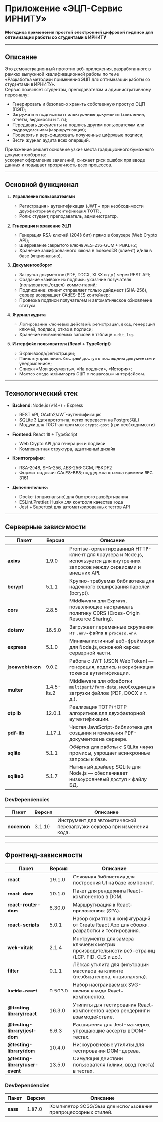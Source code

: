 # Приложение «ЭЦП-Сервис ИРНИТУ»

**Методика применения простой электронной цифровой подписи для оптимизации работы со студентами в ИРНИТУ**

---

## Описание

Это демонстрационный прототип веб-приложения, разработанного в рамках выпускной квалификационной работы по теме  
«Разработка методики применения ЭЦП для оптимизации работы со студентами в ИРНИТУ».  
Сервис позволяет студентам, преподавателям и административному персоналу:

- Генерировать и безопасно хранить собственную простую ЭЦП (ПЭП);
- Загружать и подписывать электронные документы (заявления, отчёты, ведомости и т. п.);
- Передавать документы на подпись другим пользователям или подразделениям (маршрутизация);
- Проверять и верифицировать полученные цифровые подписи;
- Вести журнал аудита всех операций.

Приложение решает основные узкие места традиционного бумажного документооборота:  
ускоряет оформление заявлений, снижает риск ошибок при вводе данных и повышает прозрачность всех процессов.

---

## Основной функционал

1. **Управление пользователями**  
   - Регистрация и аутентификация (JWT + при необходимости двухфакторная аутентификация TOTP);
   - Роли: студент, преподаватель, администратор.

2. **Генерация и хранение ЭЦП**  
   - Генерация RSA-ключей (2048 бит) прямо в браузере (Web Crypto API);
   - Шифрование закрытого ключа AES-256-GCM + PBKDF2;
   - Хранение зашифрованного ключа в IndexedDB (клиент) и/или в базе (опционально).

3. **Документооборот**  
   - Загрузка документов (PDF, DOCX, XLSX и др.) через REST API;
   - Создание «заявок» на подпись: указание получателя (пользователь/отдел), комментарий;
   - Подписание: клиент отправляет только дайджест (SHA-256), сервер возвращает CAdES-BES контейнер;
   - Проверка подписи получателем и автоматическое обновление статуса.

4. **Журнал аудита**  
   - Логирование ключевых действий: регистрация, вход, генерация ключей, подписи, отказ в подписи;
   - Хранение неизменяемых записей в таблице `audit_log`.

5. **Интерфейс пользователя (React + TypeScript)**  
   - Экран входа/регистрации;
   - Панель управления: быстрый доступ к последним документам и уведомлениям;
   - Списки «Мои документы», «На подписи», «История»;
   - Мастер создания/импорта ЭЦП с пошаговым интерфейсом.

---

## Технологический стек

- **Backend**: Node.js (v14+) + Express  
  - REST API, OAuth2/JWT-аутентификация  
  - SQLite 3 (для прототипа; легко перевести на PostgreSQL)  
  - Модули для ГОСТ-алгоритмов: `crypto-gost` (при необходимости)

- **Frontend**: React 18 + TypeScript  
  - Web Crypto API для генерации и подписи  
  - Компонентная структура, адаптивный дизайн

- **Криптография**:  
  - RSA-2048, SHA-256, AES-256-GCM, PBKDF2  
  - Формат подписи: CAdES-BES; поддержка штампа времени RFC 3161

- **Дополнительно**:  
  - Docker (опционально) для быстрого развёртывания  
  - ESLint/Prettier, Husky для контроля качества кода  
  - Jest + Supertest для автоматизированных тестов API

---


## Серверные зависимости

| Пакет           | Версия         | Описание                                                                                         |
|-----------------|----------------|--------------------------------------------------------------------------------------------------|
| **axios**       | 1.9.0         | Promise-ориентированный HTTP-клиент для браузера и Node.js, используется для внутренних запросов между сервисами и внешних API. |
| **bcrypt**      | 5.1.1         | Крупно-требуемая библиотека для надёжного хеширования паролей (bcrypt).                          |
| **cors**        | 2.8.5         | Middleware для Express, позволяющее настраивать политику CORS (Cross-Origin Resource Sharing).   |
| **dotenv**      | 16.5.0        | Загружает переменные окружения из `.env`-файла в `process.env`.                                 |
| **express**     | 5.1.0         | Минималистичный веб-фреймворк для Node.js, основной каркас серверной части.                     |
| **jsonwebtoken**| 9.0.2         | Работа с JWT (JSON Web Token) — генерация, подпись и верификация токенов аутентификации.         |
| **multer**      | 1.4.5-lts.2   | Middleware для обработки `multipart/form-data`, необходим для загрузки файлов (PDF, DOCX и т. д.). |
| **otplib**      | 12.0.1        | Реализация TOTP/HOTP алгоритмов для двухфакторной аутентификации.                                |
| **pdf-lib**     | 1.17.1        | Чистая JavaScript-библиотека для создания и изменения PDF-документов на сервере.                 |
| **sqlite**      | 5.1.1         | Обёртка для работы с SQLite через промисы, упрощает асинхронные запросы к базе.                 |
| **sqlite3**     | 5.1.7         | Нативный драйвер SQLite для Node.js — обеспечивает низкоуровневый доступ к файлу БД.             |

### DevDependencies

| Пакет     | Версия      | Описание                                            |
|-----------|-------------|-----------------------------------------------------|
| **nodemon** | 3.1.10   | Инструмент для автоматической перезагрузки сервера при изменении кода. |

---

## Фронтенд-зависимости

| Пакет                                    | Версия       | Описание                                                                                     |
|------------------------------------------|--------------|----------------------------------------------------------------------------------------------|
| **react**                                | 19.1.0      | Основная библиотека для построения UI на базе компонент.                                     |
| **react-dom**                            | 19.1.0      | Пакет для рендеринга React-компонентов в DOM.                                               |
| **react-router-dom**                     | 6.30.0      | Маршрутизация в React-приложениях (SPA).                                                    |
| **react-scripts**                        | 5.0.1        | Набор скриптов и конфигураций от Create React App для сборки, разработки и тестирования.    |
| **web-vitals**                           | 2.1.4       | Инструменты для замера ключевых метрик производительности веб-страниц (LCP, FID, CLS и др.). |
| **filter**                               | 0.1.1       | Лёгкая утилита для фильтрации массивов на клиенте (необязательна, опциональна).             |
| **lucide-react**                         | 0.503.0     | Набор настраиваемых SVG-иконок в виде React-компонентов.                                    |
| **@testing-library/react**               | 16.3.0      | Утилиты для тестирования React-компонентов через рендеринг и взаимодействие.                |
| **@testing-library/jest-dom**            | 6.6.3       | Расширения для Jest-матчеров, упрощающие ассерты в DOM-тестах.                               |
| **@testing-library/dom**                 | 10.4.0      | Низкоуровневые утилиты для тестирования DOM-дерева.                                         |
| **@testing-library/user-event**          | 13.5.0      | Симуляция действий пользователя (клики, ввод текста) в тестах.                              |

### DevDependencies

| Пакет  | Версия     | Описание                                                         |
|--------|------------|------------------------------------------------------------------|
| **sass** | 1.87.0  | Компилятор SCSS/Sass для использования препроцессорных стилей.   |



